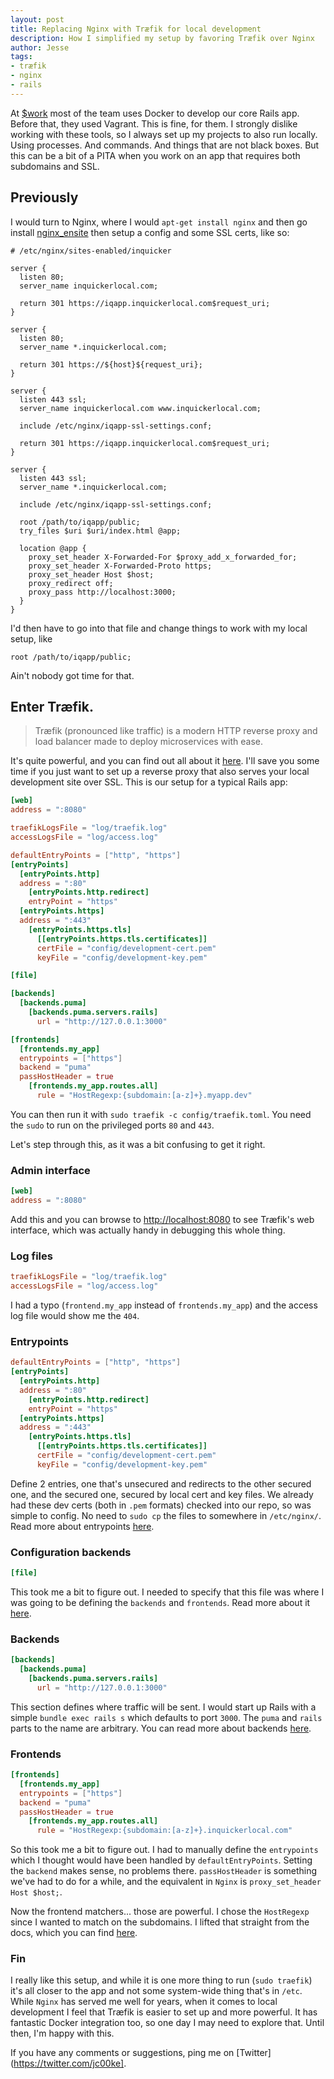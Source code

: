 ```yaml
---
layout: post
title: Replacing Nginx with Træfik for local development
description: How I simplified my setup by favoring Træfik over Nginx
author: Jesse
tags:
- træfik
- nginx
- rails
---
```


At [$work](https://inquicker.com/) most of the team uses Docker to develop our core Rails app. Before that,
they used Vagrant. This is fine, for them. I strongly dislike working with these tools, so I always
set up my projects to also run locally. Using processes. And commands. And things that are not black boxes.
But this can be a bit of a PITA when you work on an app that requires both subdomains and SSL.

## Previously

I would turn to Nginx, where I would `apt-get install nginx` and then go install
[nginx_ensite](https://github.com/perusio/nginx_ensite) then setup a config and some SSL certs, like so:

```nginx
# /etc/nginx/sites-enabled/inquicker

server {
  listen 80;
  server_name inquickerlocal.com;

  return 301 https://iqapp.inquickerlocal.com$request_uri;
}

server {
  listen 80;
  server_name *.inquickerlocal.com;

  return 301 https://${host}${request_uri};
}

server {
  listen 443 ssl;
  server_name inquickerlocal.com www.inquickerlocal.com;

  include /etc/nginx/iqapp-ssl-settings.conf;

  return 301 https://iqapp.inquickerlocal.com$request_uri;
}

server {
  listen 443 ssl;
  server_name *.inquickerlocal.com;

  include /etc/nginx/iqapp-ssl-settings.conf;

  root /path/to/iqapp/public;
  try_files $uri $uri/index.html @app;

  location @app {
    proxy_set_header X-Forwarded-For $proxy_add_x_forwarded_for;
    proxy_set_header X-Forwarded-Proto https;
    proxy_set_header Host $host;
    proxy_redirect off;
    proxy_pass http://localhost:3000;
  }
}
```

I'd then have to go into that file and change things to work with my local setup, like

```nginx
root /path/to/iqapp/public;
```

Ain't nobody got time for that.

## Enter Træfik.

> Træfik (pronounced like traffic) is a modern HTTP reverse proxy and load balancer made
> to deploy microservices with ease.

It's quite powerful, and you can find out all about it [here](https://traefik.io/). I'll save you some time if
you just want to set up a reverse proxy that also serves your local development site over SSL. This is our
setup for a typical Rails app:

```toml
[web]
address = ":8080"

traefikLogsFile = "log/traefik.log"
accessLogsFile = "log/access.log"

defaultEntryPoints = ["http", "https"]
[entryPoints]
  [entryPoints.http]
  address = ":80"
    [entryPoints.http.redirect]
    entryPoint = "https"
  [entryPoints.https]
  address = ":443"
    [entryPoints.https.tls]
      [[entryPoints.https.tls.certificates]]
      certFile = "config/development-cert.pem"
      keyFile = "config/development-key.pem"

[file]

[backends]
  [backends.puma]
    [backends.puma.servers.rails]
      url = "http://127.0.0.1:3000"

[frontends]
  [frontends.my_app]
  entrypoints = ["https"]
  backend = "puma"
  passHostHeader = true
    [frontends.my_app.routes.all]
      rule = "HostRegexp:{subdomain:[a-z]+}.myapp.dev"
```

You can then run it with `sudo traefik -c config/traefik.toml`. You need the `sudo` to run on the privileged
ports `80` and `443`.

Let's step through this, as it was a bit confusing to get it right.

### Admin interface

```toml
[web]
address = ":8080"
```

Add this and you can browse to [http://localhost:8080](http://localhost:8080) to see Træfik's web interface,
which was actually handy in debugging this whole thing.

### Log files

```toml
traefikLogsFile = "log/traefik.log"
accessLogsFile = "log/access.log"
```

I had a typo (`frontend.my_app` instead of `frontends.my_app`) and the access log file would show me the
`404`.

### Entrypoints

```toml
defaultEntryPoints = ["http", "https"]
[entryPoints]
  [entryPoints.http]
  address = ":80"
    [entryPoints.http.redirect]
    entryPoint = "https"
  [entryPoints.https]
  address = ":443"
    [entryPoints.https.tls]
      [[entryPoints.https.tls.certificates]]
      certFile = "config/development-cert.pem"
      keyFile = "config/development-key.pem"
```

Define 2 entries, one that's unsecured and redirects to the other secured one, and the secured one, secured by
local cert and key files. We already had these dev certs (both in `.pem` formats) checked into our repo, so
was simple to config. No need to `sudo cp` the files to somewhere in `/etc/nginx/`. Read more about
entrypoints [here](https://docs.traefik.io/basics/#entrypoints).

### Configuration backends

```toml
[file]
```

This took me a bit to figure out. I needed to specify that this file was where I was going to be defining the
`backends` and `frontends`. Read more about it [here](https://docs.traefik.io/toml/#configuration-backends).

### Backends

```toml
[backends]
  [backends.puma]
    [backends.puma.servers.rails]
      url = "http://127.0.0.1:3000"
```

This section defines where traffic will be sent. I would start up Rails with a simple `bundle exec rails s`
which defaults to port `3000`. The `puma` and `rails` parts to the name are arbitrary. You can read more about
backends [here](https://docs.traefik.io/basics/#backends).

### Frontends

```toml
[frontends]
  [frontends.my_app]
  entrypoints = ["https"]
  backend = "puma"
  passHostHeader = true
    [frontends.my_app.routes.all]
      rule = "HostRegexp:{subdomain:[a-z]+}.inquickerlocal.com"
```

So this took me a bit to figure out. I had to manually define the `entrypoints` which I thought would have
been handled by `defaultEntryPoints`. Setting the `backend` makes sense, no problems there. `passHostHeader`
is something we've had to do for a while, and the equivalent in `Nginx` is `proxy_set_header Host $host;`.

Now the frontend matchers... those are powerful. I chose the `HostRegexp` since I wanted to match on the
subdomains. I lifted that straight from the docs, which you can find
[here](https://docs.traefik.io/basics/#frontends).

### Fin

I really like this setup, and while it is one more thing to run (`sudo traefik`) it's all closer to the app and
not some system-wide thing that's in `/etc`. While `Nginx` has served me well for years, when it comes to
local development I feel that Træfik is easier to set up and more powerful. It has fantastic Docker
integration too, so one day I may need to explore that. Until then, I'm happy with this.

If you have any comments or suggestions, ping me on [Twitter](https://twitter.com/jc00ke].
